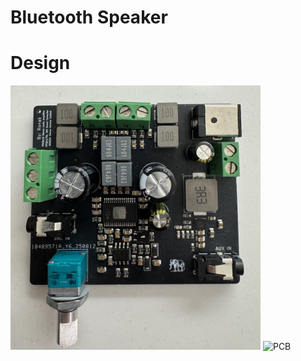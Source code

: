 # Bluetooth Speaker

# Design
<img src="images/PCB.png" alt="PCB" width="400"/>
<img src="images/TFT.GIF" alt="PCB" width="400"/>

